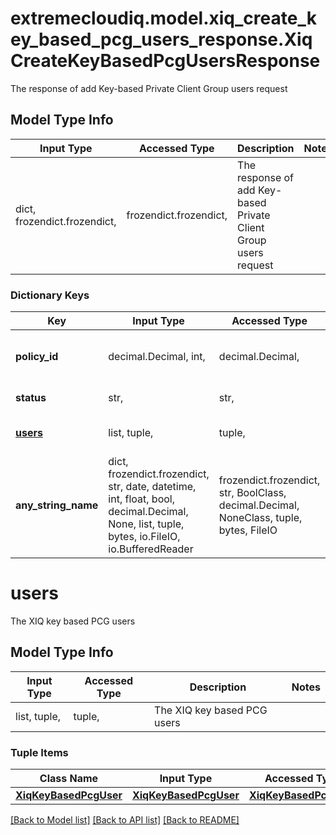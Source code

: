 # extremecloudiq.model.xiq_create_key_based_pcg_users_response.XiqCreateKeyBasedPcgUsersResponse

The response of add Key-based Private Client Group users request

## Model Type Info
Input Type | Accessed Type | Description | Notes
------------ | ------------- | ------------- | -------------
dict, frozendict.frozendict,  | frozendict.frozendict,  | The response of add Key-based Private Client Group users request | 

### Dictionary Keys
Key | Input Type | Accessed Type | Description | Notes
------------ | ------------- | ------------- | ------------- | -------------
**policy_id** | decimal.Decimal, int,  | decimal.Decimal,  | The network policy ID | value must be a 64 bit integer
**status** | str,  | str,  | The status response | 
**[users](#users)** | list, tuple,  | tuple,  | The XIQ key based PCG users | [optional] 
**any_string_name** | dict, frozendict.frozendict, str, date, datetime, int, float, bool, decimal.Decimal, None, list, tuple, bytes, io.FileIO, io.BufferedReader | frozendict.frozendict, str, BoolClass, decimal.Decimal, NoneClass, tuple, bytes, FileIO | any string name can be used but the value must be the correct type | [optional]

# users

The XIQ key based PCG users

## Model Type Info
Input Type | Accessed Type | Description | Notes
------------ | ------------- | ------------- | -------------
list, tuple,  | tuple,  | The XIQ key based PCG users | 

### Tuple Items
Class Name | Input Type | Accessed Type | Description | Notes
------------- | ------------- | ------------- | ------------- | -------------
[**XiqKeyBasedPcgUser**](XiqKeyBasedPcgUser.md) | [**XiqKeyBasedPcgUser**](XiqKeyBasedPcgUser.md) | [**XiqKeyBasedPcgUser**](XiqKeyBasedPcgUser.md) |  | 

[[Back to Model list]](../../README.md#documentation-for-models) [[Back to API list]](../../README.md#documentation-for-api-endpoints) [[Back to README]](../../README.md)

